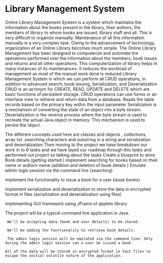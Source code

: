 # Library Management System

Online Library Management System is a system which maintains the information about the books present in the library, their authors, the members of library to whom books are issued, library staff and all. This is very difficult to organize manually. Maintenance of all this information manually is a very complex task. Owing to the advancement of technology, organization of an Online Library becomes much simple. The Online Library Management has been designed to computerize and automate the operations performed over the information about the members, book issues and returns and all other operations. This computerization of library helps in many instances of its maintenances. It reduces the workload of management as most of the manual work done is reduced Library Management System in which we can perform all CRUD operations, in addition to advanced search, book issuing, Serialization, and Deserialization CRUD is an acronym for CREATE, READ, UPDATE and DELETE which are basic functions of persistent storage. CRUD operations can use forms or an interface view to retrieve and return data from a database. Reads the table records based on the primary key within the input parameter Serialization is a mechanism of converting the state of an object into a byte stream. Deserialization is the reverse process where the byte stream is used to recreate the actual Java object in memory. This mechanism is used to persist the object.

The different concepts used here are classes and objects , collections, array list ,searching characters and substring in a string and serialization and deserialization Then moving to the project we have breakdown our work in to 6 tasks and we have layed our roadmap through this tasks and performed out project so talking about the tasks Create a blueprint to store Book details (getting started ) Implement searching for books based on their name or authors name (addition and deletion of book details ) Emulate admin login session via the command line (searching)

Implement the functionality to issue a book for a user (issue books)

Implement serialization and deserialization to store the data in encrypted format in files (serialization and deserialization using files)

Implementing GUI framework using JFrame of applets library

The project will be a typical command line application in Java.

     We'll be accepting data (book and user details) to be stored.
     
     We'll be adding the functionality to retrieve book details.
     
     The admin login session will be emulated via the command line. Only during the admin login session can a user be issued a book.
    
    All of the data will be stored in encrypted format in text files to escape the initial volatile nature of the application.
